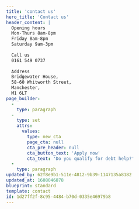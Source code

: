 ```yaml
---
title: 'contact us'
hero_title: 'Contact us'
header_content: |
  Opening hours
  Mon-Thurs 8am-8pm
  Friday 8am-8pm
  Saturday 9am-3pm
  
  Call us
  0161 549 0737
  
  Address
  Bridgewater House,
  58-60 Whitworth Street,
  Manchester,
  M1 6LT
page_builder:
  -
    type: paragraph
  -
    type: set
    attrs:
      values:
        type: new_cta
        page_cta: null
        cta_pre_header: null
        cta_button_text: 'Apply now'
        cta_text: 'Do you qualify for debt help?'
  -
    type: paragraph
updated_by: 62f8e9b1-511e-4812-9b39-1147135a8182
updated_at: 1608046878
blueprint: standard
template: contact
id: 1d27ff2f-8c95-4484-b70d-0335e46979b8
---
```

